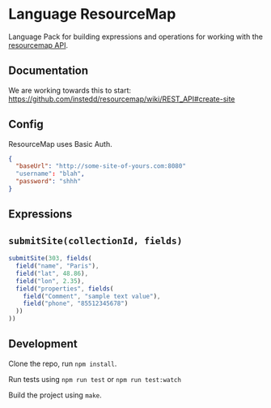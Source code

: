 Language ResourceMap
==============

Language Pack for building expressions and operations for working with
the [resourcemap API](https://github.com/instedd/resourcemap/wiki/REST_API).

Documentation
-------------

We are working towards this to start: https://github.com/instedd/resourcemap/wiki/REST_API#create-site

Config
------
ResourceMap uses Basic Auth.
```json
{
  "baseUrl": "http://some-site-of-yours.com:8080"
  "username": "blah",
  "password": "shhh"
}
```

Expressions
-----------

## `submitSite(collectionId, fields)`
```js
submitSite(303, fields(
  field("name", "Paris"),
  field("lat", 48.86),
  field("lon", 2.35),
  field("properties", fields(
    field("Comment", "sample text value"),
    field("phone", "85512345678")
  ))
))

```

Development
-----------

Clone the repo, run `npm install`.

Run tests using `npm run test` or `npm run test:watch`

Build the project using `make`.
